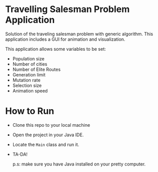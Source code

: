 # Travelling Salesman Problem Application
Solution of the traveling salesman problem with generic algorithm. This application includes a GUI for animation and visualization. 

This application allows some variables to be set:
* Population size
* Number of cities
* Number of Elite Routes
* Generation limit
* Mutation rate
* Selection size
* Animation speed


 
# How to Run
* Clone this repo to your local machine
* Open the project in your Java IDE.
* Locate the `Main` class and run it.
* TA-DA!

  p.s: make sure you have Java installed on your pretty computer.
